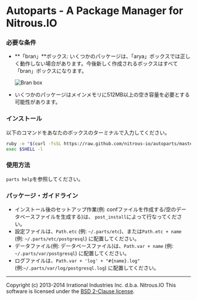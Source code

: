 Autoparts - A Package Manager for Nitrous.IO
============================================

### 必要な条件

* **「bran」**ボックス: いくつかのパッケージは、「arya」ボックスでは正しく動作しない場合があります。今後新しく作成されるボックスはすべて「bran」ボックスになります。

  ![Bran
  box](https://raw.github.com/nitrous-io/action-assets/a7d29cbd686f2269ac930c01a8928accd19a0b89/support/screenshots/bran-box.png)

* いくつかのパッケージはメインメモリに512MB以上の空き容量を必要とする可能性があります。

### インストール

以下のコマンドをあなたのボックスのターミナルで入力してください。

```sh
ruby -e "$(curl -fsSL https://raw.github.com/nitrous-io/autoparts/master/setup.rb)"
exec $SHELL -l
```
### 使用方法

`parts help`を参照してください。

### パッケージ・ガイドライン

* インストール後のセットアップ作業(例: confファイルを作成する/空のデータベースファイルを生成する)は、
  `post_install`によって行なってください。
* 設定ファイルは、`Path.etc` (例: `~/.parts/etc`)、または`Path.etc + name` (例: `~/.parts/etc/postgresql`)
  に配置してください。
* データファイル(例: データベースファイル)は、`Path.var + name` (例: `~/.parts/var/postgresql`)
  に配置してください。
* ログファイルは、`Path.var + 'log' + "#{name}.log"` (例:`~/.parts/var/log/postgresql.log`)
  に配置してください。

- - -
Copyright (c) 2013-2014 Irrational Industries Inc. d.b.a. Nitrous.IO
This software is licensed under the [BSD 2-Clause license](https://raw.github.com/nitrous-io/autoparts/master/LICENSE).
